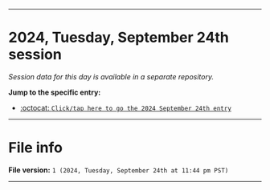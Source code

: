 
***

# 2024, Tuesday, September 24th session

_Session data for this day is available in a separate repository._

**Jump to the specific entry:**

- [:octocat: `Click/tap here to go the 2024 September 24th entry`](https://github.com/seanpm2001/SeansLifeArchive_Images_TinyTower_Y2024/tree/SeansLifeArchive_Images_TinyTower_Y2024_Main-dev/2024/09_September/24/)

***

# File info

**File version:** `1 (2024, Tuesday, September 24th at 11:44 pm PST)`

***
